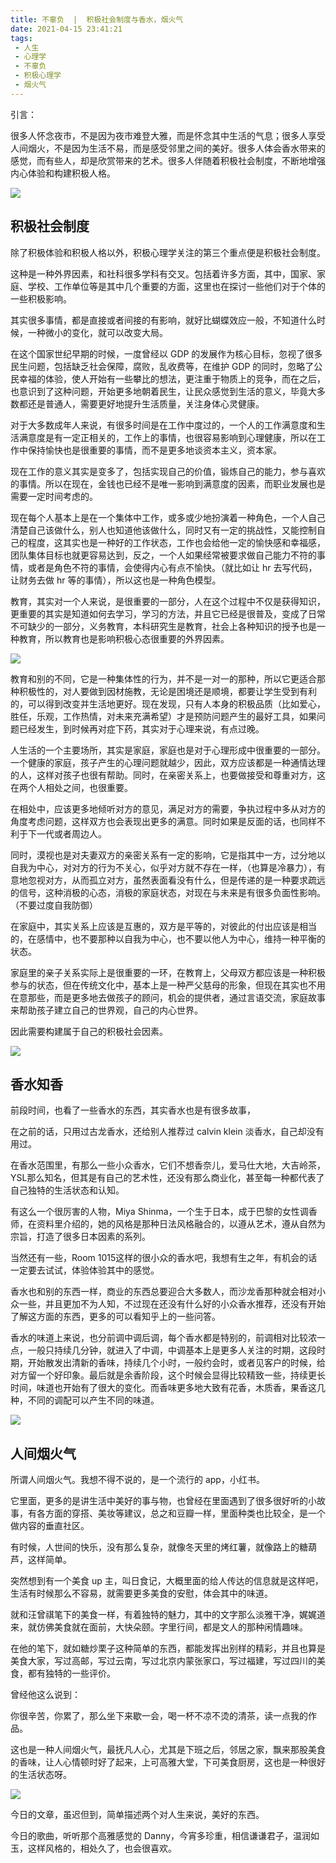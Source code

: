 ```yaml
---
title: 不辜负  |  积极社会制度与香水，烟火气
date: 2021-04-15 23:41:21
tags: 
 - 人生
 - 心理学
 - 不辜负
 - 积极心理学
 - 烟火气 
---
```


引言：

很多人怀念夜市，不是因为夜市难登大雅，而是怀念其中生活的气息；很多人享受人间烟火，不是因为生活不易，而是感受邻里之间的美好。很多人体会香水带来的感觉，而有些人，却是欣赏带来的艺术。很多人伴随着积极社会制度，不断地增强内心体验和构建积极人格。

![](https://dubuqingfeng.oss-cn-hongkong.aliyuncs.com/blog/life/202104-bugufu-jijishehuizhiduyuxiangshuiyanhuoqi-01.webp)

## 积极社会制度

除了积极体验和积极人格以外，积极心理学关注的第三个重点便是积极社会制度。

这种是一种外界因素，和社科很多学科有交叉。包括着许多方面，其中，国家、家庭、学校、工作单位等是其中几个重要的方面，这里也在探讨一些他们对于个体的一些积极影响。

其实很多事情，都是直接或者间接的有影响，就好比蝴蝶效应一般，不知道什么时候，一种微小的变化，就可以改变大局。

在这个国家世纪早期的时候，一度曾经以 GDP 的发展作为核心目标，忽视了很多民生问题，包括缺乏社会保障，腐败，乱收费等，在维护 GDP 的同时，忽略了公民幸福的体验，使人开始有一些攀比的想法，更注重于物质上的竞争，而在之后，也意识到了这种问题，开始更多地朝着民生，让民众感觉到生活的意义，毕竟大多数都还是普通人，需要更好地提升生活质量，关注身体心灵健康。

对于大多数成年人来说，有很多时间是在工作中度过的，一个人的工作满意度和生活满意度是有一定正相关的，工作上的事情，也很容易影响到心理健康，所以在工作中保持愉快也是很重要的事情，而不是更多地谈资本主义，资本家。

现在工作的意义其实是变多了，包括实现自己的价值，锻炼自己的能力，参与喜欢的事情。所以在现在，金钱也已经不是唯一影响到满意度的因素，而职业发展也是需要一定时间考虑的。

现在每个人基本上是在一个集体中工作，或多或少地扮演着一种角色，一个人自己清楚自己该做什么，别人也知道他该做什么，同时又有一定的挑战性，又能控制自己的程度，这其实也是一种好的工作状态，工作也会给他一定的愉快感和幸福感，团队集体目标也就更容易达到，反之，一个人如果经常被要求做自己能力不符的事情，或者是角色不符的事情，会使得内心有点不愉快。（就比如让 hr 去写代码，让财务去做 hr 等的事情），所以这也是一种角色模型。

教育，其实对一个人来说，是很重要的一部分，人在这个过程中不仅是获得知识，更重要的其实是知道如何去学习，学习的方法，并且它已经是很普及，变成了日常不可缺少的一部分，义务教育，本科研究生是教育，社会上各种知识的授予也是一种教育，所以教育也是影响积极心态很重要的外界因素。

![](https://dubuqingfeng.oss-cn-hongkong.aliyuncs.com/blog/life/202104-bugufu-jijishehuizhiduyuxiangshuiyanhuoqi-02.png)

教育和别的不同，它是一种集体性的行为，并不是一对一的那种，所以它更适合那种积极性的，对人要做到因材施教，无论是困境还是顺境，都要让学生受到有利的，可以得到改变并生活地更好。现在发现，只有人本身的积极品质（比如爱心，胜任，乐观，工作热情，对未来充满希望）才是预防问题产生的最好工具，如果问题已经发生，到时候再对症下药，其实对于心理来说，有点过晚。

人生活的一个主要场所，其实是家庭，家庭也是对于心理形成中很重要的一部分。一个健康的家庭，孩子产生的心理问题就越少，因此，双方应该都是一种通情达理的人，这样对孩子也很有帮助。同时，在亲密关系上，也要做接受和尊重对方，这在两个人相处之间，也很重要。

在相处中，应该更多地倾听对方的意见，满足对方的需要，争执过程中多从对方的角度考虑问题，这样双方也会表现出更多的满意。同时如果是反面的话，也同样不利于下一代或者周边人。

同时，漠视也是对夫妻双方的亲密关系有一定的影响，它是指其中一方，过分地以自我为中心，对对方的行为不关心，似乎对方就不存在一样，（也算是冷暴力），有意地忽视对方，从而孤立对方，虽然表面看没有什么，但是传递的是一种要求疏远的信号，这种消极的心态，消极的家庭状态，对现在与未来是有很多负面性影响。（不要过度自我防御）

在家庭中，其实关系上应该是互惠的，双方是平等的，对彼此的付出应该是相当的，在感情中，也不要那种以自我为中心，也不要以他人为中心，维持一种平衡的状态。

家庭里的亲子关系实际上是很重要的一环，在教育上，父母双方都应该是一种积极参与的状态，但在传统文化中，基本上是一种严父慈母的形象，但现在其实也不用在意那些，而是更多地去做孩子的顾问，机会的提供者，通过言语交流，家庭故事来帮助孩子建立自己的世界观，自己的内心世界。

因此需要构建属于自己的积极社会因素。

![](https://dubuqingfeng.oss-cn-hongkong.aliyuncs.com/blog/life/202104-bugufu-jijishehuizhiduyuxiangshuiyanhuoqi-03.webp)

## 香水知香

前段时间，也看了一些香水的东西，其实香水也是有很多故事，

在之前的话，只用过古龙香水，还给别人推荐过 calvin klein 淡香水，自己却没有用过。

在香水范围里，有那么一些小众香水，它们不想香奈儿，爱马仕大地，大吉岭茶，YSL那么知名，但其是有自己的艺术性，还没有那么商业化，甚至每一种都代表了自己独特的生活状态和认知。

有这么一个很厉害的人物，Miya Shinma，一个生于日本，成于巴黎的女性调香师，在资料里介绍的，她的风格是那种日法风格融合的，以遵从艺术，遵从自然为宗旨，打造了很多日本因素的系列。

当然还有一些，Room 1015这样的很小众的香水吧，我想有生之年，有机会的话一定要去试试，体验体验其中的感觉。

香水也和别的东西一样，商业的东西总要迎合大多数人，而沙龙香那种就会相对小众一些，并且更加不为人知，不过现在还没有什么好的小众香水推荐，还没有开始了解这方面的东西，更多的可以看知乎上的一些问答。

香水的味道上来说，也分前调中调后调，每个香水都是特别的，前调相对比较浓一点，一般只持续几分钟，就进入了中调，中调基本上是更多人关注的时期，这段时期，开始散发出清新的香味，持续几个小时，一般约会时，或者见客户的时候，给对方留一个好印象。最后就是余香阶段，这个时候会显得比较精致一些，持续更长时间，味道也开始有了很大的变化。而香味更多地大致有花香，木质香，果香这几种，不同的调配可以产生不同的味道。

![](https://dubuqingfeng.oss-cn-hongkong.aliyuncs.com/blog/life/202104-bugufu-jijishehuizhiduyuxiangshuiyanhuoqi-04.webp)

## 人间烟火气

所谓人间烟火气。我想不得不说的，是一个流行的 app，小红书。

它里面，更多的是讲生活中美好的事与物，也曾经在里面遇到了很多很好听的小故事，有各方面的穿搭、美妆等建议，总之和豆瓣一样，里面种类也比较全，是一个做内容的垂直社区。

有时候，人世间的快乐，没有那么复杂，就像冬天里的烤红薯，就像路上的糖葫芦，这样简单。

突然想到有一个美食 up 主，叫日食记，大概里面的给人传达的信息就是这样吧，生活有时候那么不容易，就需要更多美食的安慰，体会其中的味道。

就和汪曾祺笔下的美食一样，有着独特的魅力，其中的文字那么淡雅干净，娓娓道来，就仿佛美食就在面前，大快朵颐。字里行间，都是文人的那种闲情趣味。

在他的笔下，就如糖炒栗子这种简单的东西，都能发挥出别样的精彩，并且也算是美食大家，写过高邮，写过云南，写过北京内蒙张家口，写过福建，写过四川的美食，都有独特的一些评价。

曾经他这么说到：

你很辛苦，你累了，那么坐下来歇一会，喝一杯不凉不烫的清茶，读一点我的作品。

这也是一种人间烟火气，最抚凡人心，尤其是下班之后，邻居之家，飘来那股美食的香味，让人心情顿时好了起来，上可高雅大堂，下可美食厨房，这也是一种很好的生活状态呀。

![](https://dubuqingfeng.oss-cn-hongkong.aliyuncs.com/blog/life/202104-bugufu-jijishehuizhiduyuxiangshuiyanhuoqi-05.webp)

今日的文章，虽迟但到，简单描述两个对人生来说，美好的东西。

今日的歌曲，听听那个高雅感觉的 Danny，今宵多珍重，相信谦谦君子，温润如玉，这样风格的，相处久了，也会很喜欢。
